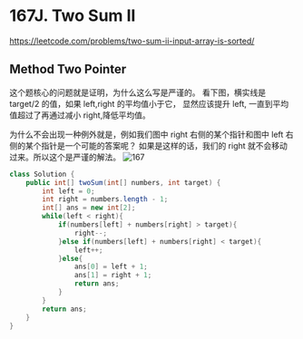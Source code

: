 # 167J. Two Sum II

https://leetcode.com/problems/two-sum-ii-input-array-is-sorted/

## Method Two Pointer

这个题核心的问题就是证明，为什么这么写是严谨的。
看下图，横实线是 target/2 的值，如果 left,right 的平均值小于它，
显然应该提升 left, 一直到平均值超过了再通过减小 right,降低平均值。

为什么不会出现一种例外就是，例如我们图中 right 右侧的某个指针和图中 left 右侧的某个指针是一个可能的答案呢？
如果是这样的话，我们的 right 就不会移动过来。所以这个是严谨的解法。
![167](imgs/LC167.png)

```java
class Solution {
    public int[] twoSum(int[] numbers, int target) {
        int left = 0;
        int right = numbers.length - 1;
        int[] ans = new int[2];
        while(left < right){
            if(numbers[left] + numbers[right] > target){
                right--;
            }else if(numbers[left] + numbers[right] < target){
                left++;
            }else{
                ans[0] = left + 1;
                ans[1] = right + 1;
                return ans;
            }
        }
        return ans;
    }
}
```
